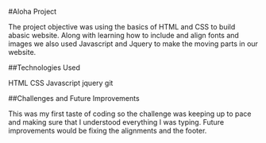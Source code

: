 #Aloha Project

The project objective was using the basics of HTML and CSS to build abasic website. Along with learning how to include and align fonts and images we also used Javascript and Jquery to make the moving parts in our website.

##Technologies Used

HTML
CSS
Javascript
jquery
git

##Challenges and Future Improvements

This was my first taste of coding so the challenge was keeping up to pace and making sure that I understood everything I was typing. Future improvements would be fixing the alignments and the footer.